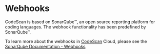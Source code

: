 # Webhooks

CodeScan is based on SonarQube™, an open source reporting platform for coding languages. The webhook functionality has been predefined by SonarQube™.

To learn more about the webhooks in [CodeScan](https://www.codescan.io/) Cloud, please see the [SonarQube Documentation - Webhooks](https://docs.sonarqube.org/latest/project-administration/webhooks/)
